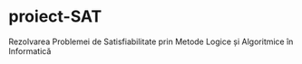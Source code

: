 # proiect-SAT
Rezolvarea Problemei de Satisfiabilitate prin Metode Logice și Algoritmice în Informatică
